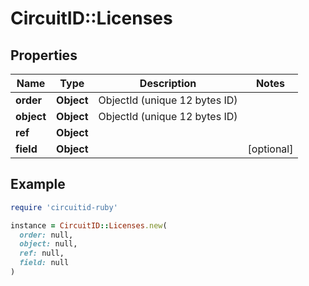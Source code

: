 # CircuitID::Licenses

## Properties

| Name | Type | Description | Notes |
| ---- | ---- | ----------- | ----- |
| **order** | **Object** | ObjectId (unique 12 bytes ID) |  |
| **object** | **Object** | ObjectId (unique 12 bytes ID) |  |
| **ref** | **Object** |  |  |
| **field** | **Object** |  | [optional] |

## Example

```ruby
require 'circuitid-ruby'

instance = CircuitID::Licenses.new(
  order: null,
  object: null,
  ref: null,
  field: null
)
```

